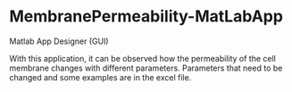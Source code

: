 # MembranePermeability-MatLabApp
Matlab App Designer (GUI)

With this application, it can be observed how the permeability of the cell membrane changes with different parameters. Parameters that need to be changed and some examples are in the excel file.
